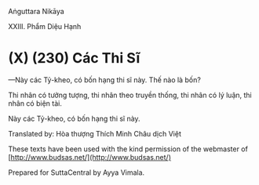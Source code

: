 Aṅguttara Nikāya

XXIII. Phẩm Diệu Hạnh

# (X) (230) Các Thi Sĩ

—Này các Tỷ-kheo, có bốn hạng thi sĩ này. Thế nào là bốn?

Thi nhân có tưởng tượng, thi nhân theo truyền thống, thi nhân có lý luận, thi nhân có biện tài.

Này các Tỷ-kheo, có bốn hạng thi sĩ này.

Translated by: Hòa thượng Thích Minh Châu dịch Việt

These texts have been used with the kind permission of the webmaster of [http://www.budsas.net/](http://www.budsas.net/)

Prepared for SuttaCentral by Ayya Vimala.